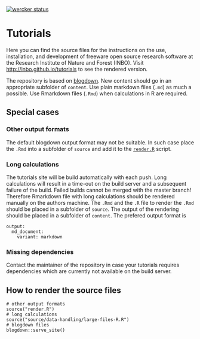 [![wercker status](https://app.wercker.com/status/28ef302cb50839bc1ff8b411c292dbd8/m/master "wercker status")](https://app.wercker.com/project/byKey/28ef302cb50839bc1ff8b411c292dbd8)

# Tutorials

Here you can find the source files for the instructions on the use, installation, and development of freeware open source research software at the Research Institute of Nature and Forest (INBO). Visit <http://inbo.github.io/tutorials> to see the rendered version.

The repository is based on [blogdown](https://bookdown.org/yihui/blogdown/). New content should go in an appropriate subfolder of `content`. Use plain markdown files (`.md`) as much a possible. Use Rmarkdown files (`.Rmd`) when calculations in R are required.

## Special cases

### Other output formats

The default blogdown output format may not be suitable. In such case place the `.Rmd` into a subfolder of `source` and add it to the [`render.R`](https://github.com/inbo/tutorials/blob/master/render.R) script.

### Long calculations

The tutorials site will be build automatically with each push. Long calculations will result in a time-out on the build server and a subsequent failure of the build. Failed builds cannot be merged with the master branch! Therefore Rmarkdown file with long calculations should be rendered manually on the authors machine. The `.Rmd` and the `.R` file to render the `.Rmd` should be placed in a subfolder of `source`. The output of the rendering should be placed in a subfolder of `content`. The prefered output format is 

```
output:
  md_document:
    variant: markdown
```

### Missing dependencies

Contact the maintainer of the repository in case your tutorials requires dependencies which are currently not available on the build server.

## How to render the source files

```
# other output formats
source("render.R")
# long calculations
source("source/data-handling/large-files-R.R")
# blogdown files
blogdown::serve_site()
```
